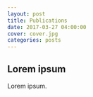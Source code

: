 ```yaml
---
layout: post
title: Publications
date: 2017-03-27 04:00:00
cover: cover.jpg
categories: posts
---
```


## Lorem ipsum

Lorem ipsum.
